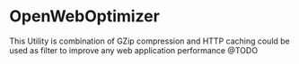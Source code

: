 OpenWebOptimizer
=============

This Utility is combination of GZip compression and HTTP caching could be used as filter to improve any web application performance
@TODO
